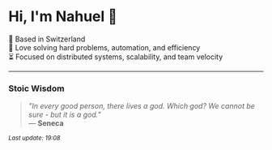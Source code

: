 # Hi, I'm Nahuel :tiger:

📍 Based in Switzerland  
💪 Love solving hard problems, automation, and efficiency  
⏳ Focused on distributed systems, scalability, and team velocity  

---

### Stoic Wisdom
> _"In every good person, there lives a god. Which god? We cannot be sure - but it is a god."_  
> — **Seneca**

<sub>*Last update: 19:08*</sub>

